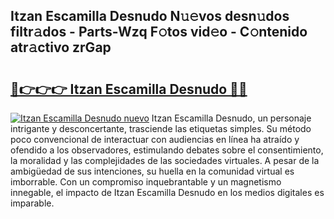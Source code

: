 ## Itzan Escamilla Desnudo N𝚞𝚎vos desn𝚞dos filtr𝚊dos - Parts-Wzq F𝚘tos vid𝚎o - C𝚘ntenido atr𝚊ctivo zrGap

# <h2><a href="http://mbd0ylh.tromn.icu/?c=Itzan+Escamilla+Desnudo">🔗👉👉👉 Itzan Escamilla Desnudo 🔗🔗</a></h2>

[![Itzan Escamilla Desnudo nuevo](https://i.imgur.com/pEAQMta.gif)](http://mbd0ylh.tromn.icu/?c=Itzan+Escamilla+Desnudo)
Itzan Escamilla Desnudo, un personaje intrigante y desconcertante, trasciende las etiquetas simples. Su método poco convencional de interactuar con audiencias en línea ha atraído y ofendido a los observadores, estimulando debates sobre el consentimiento, la moralidad y las complejidades de las sociedades virtuales. A pesar de la ambigüedad de sus intenciones, su huella en la comunidad virtual es imborrable. Con un compromiso inquebrantable y un magnetismo innegable, el impacto de Itzan Escamilla Desnudo en los medios digitales es imparable.
